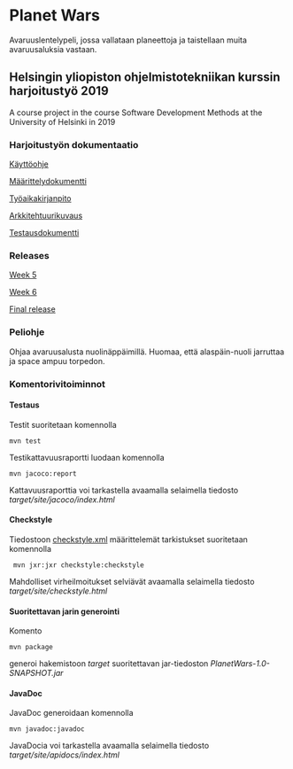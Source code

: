 # Planet Wars
Avaruuslentelypeli, jossa vallataan planeettoja ja taistellaan muita avaruusaluksia vastaan.

## Helsingin yliopiston ohjelmistotekniikan kurssin harjoitustyö 2019
A course project in the course Software Development Methods at the University of Helsinki in 2019

### Harjoitustyön dokumentaatio

[Käyttöohje](https://github.com/Jakoviz/ot-harjoitustyo/blob/master/dokumentaatio/kayttoohje.md)

[Määrittelydokumentti](https://github.com/Jakoviz/ot-harjoitustyo/blob/master/dokumentaatio/vaatimusmaarittely.md)

[Työaikakirjanpito](https://github.com/Jakoviz/ot-harjoitustyo/blob/master/dokumentaatio/tyoaikakirjanpito.md)

[Arkkitehtuurikuvaus](https://github.com/Jakoviz/ot-harjoitustyo/blob/master/dokumentaatio/arkkitehtuurikuvaus.md)

[Testausdokumentti](https://github.com/Jakoviz/ot-harjoitustyo/blob/master/dokumentaatio/testaus.md)

### Releases
[Week 5](https://github.com/Jakoviz/ot-harjoitustyo/releases/tag/0.2)

[Week 6](https://github.com/Jakoviz/ot-harjoitustyo/releases/tag/0.8)

[Final release](https://github.com/Jakoviz/ot-harjoitustyo/releases/tag/1.0)

### Peliohje
Ohjaa avaruusalusta nuolinäppäimillä. Huomaa, että alaspäin-nuoli jarruttaa ja space ampuu torpedon.

### Komentorivitoiminnot

#### Testaus

Testit suoritetaan komennolla

```
mvn test
```

Testikattavuusraportti luodaan komennolla

```
mvn jacoco:report
```

Kattavuusraporttia voi tarkastella avaamalla selaimella tiedosto _target/site/jacoco/index.html_

#### Checkstyle

Tiedostoon [checkstyle.xml](https://github.com/Jakoviz/ot-harjoitustyo/blob/master/PlanetWars/checkstyle.xml) määrittelemät tarkistukset suoritetaan komennolla

```
 mvn jxr:jxr checkstyle:checkstyle
```

Mahdolliset virheilmoitukset selviävät avaamalla selaimella tiedosto _target/site/checkstyle.html_

#### Suoritettavan jarin generointi

Komento

```
mvn package
```

generoi hakemistoon _target_ suoritettavan jar-tiedoston _PlanetWars-1.0-SNAPSHOT.jar_

#### JavaDoc

JavaDoc generoidaan komennolla

```
mvn javadoc:javadoc
```

JavaDocia voi tarkastella avaamalla selaimella tiedosto _target/site/apidocs/index.html_
